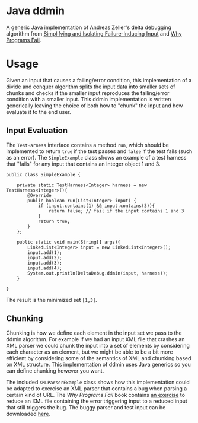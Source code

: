 # Java ddmin
A generic Java implementation of Andreas Zeller's delta debugging algorithm from [Simplifying and Isolating Failure-Inducing Input](https://www.st.cs.uni-saarland.de/papers/tse2002/tse2002.pdf) and [Why Programs Fail](http://www.whyprogramsfail.com/).

# Usage
Given an input that causes a failing/error condition, this implementation of a divide and conquer algorithm splits the input data into smaller sets of chunks and checks if the smaller input reproduces the failing/error condition with a smaller input. This ddmin implementation is written generically leaving the choice of both how to "chunk" the input and how evaluate it to the end user.

## Input Evaluation
The `TestHarness` interface contains a method `run`, which should be implemented to return `true` if the test passes and `false` if the test fails (such as an error). The `SimpleExample` class shows an example of a test harness that "fails" for any input that contains an Integer object 1 and 3. 

	public class SimpleExample {
	
		private static TestHarness<Integer> harness = new TestHarness<Integer>(){
			@Override
			public boolean run(List<Integer> input) {
				if (input.contains(1) && input.contains(3)){
					return false; // fail if the input contains 1 and 3
				}
				return true;
			}
		};
		
		public static void main(String[] args){
			LinkedList<Integer> input = new LinkedList<Integer>();
			input.add(1);
			input.add(2);
			input.add(3);
			input.add(4);
			System.out.println(DeltaDebug.ddmin(input, harness));
		}
		
	}

The result is the minimized set `[1,3]`.

## Chunking
Chunking is how we define each element in the input set we pass to the ddmin algorithm.  For example if we had an input XML file that crashes an XML parser we could chunk the input into a set of elements by considering each character as an element, but we might be able to be a bit more efficient by considering some of the semantics of XML and chunking based on XML structure. This implementation of ddmin uses Java generics so you can define chunking however you want.

The included `XMLParserExample` class shows how this implementation could be adapted to exercise an XML parser that contains a bug when parsing a certain kind of URL.  The *Why Programs Fail* book contains [an exercise](http://www.whyprogramsfail.com/project1.php) to reduce an XML file containing the error triggering input to a reduced input that still triggers the bug.  The buggy parser and test input can be downloaded [here](https://www.st.cs.uni-saarland.de/whyprogramsfail/code/xmlproc-0.70a.zip).
